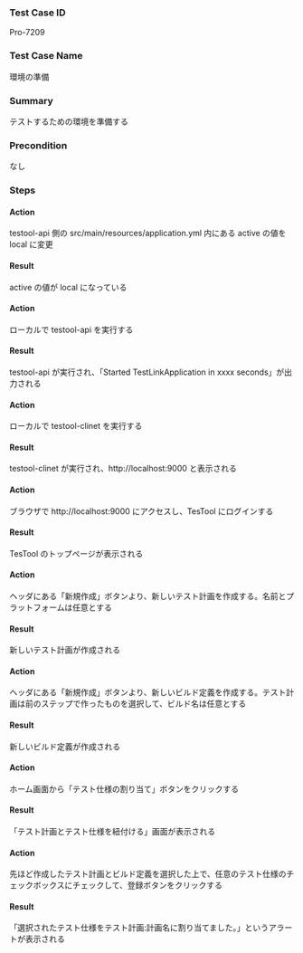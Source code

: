 ### Test Case ID
Pro-7209

### Test Case Name
環境の準備

### Summary
テストするための環境を準備する

### Precondition
なし

### Steps

#### Action
testool-api 側の src/main/resources/application.yml 内にある active の値を local に変更

#### Result
active の値が local になっている

#### Action
ローカルで testool-api を実行する

#### Result
testool-api が実行され、「Started TestLinkApplication in xxxx seconds」が出力される

#### Action
ローカルで testool-clinet を実行する

#### Result
testool-clinet が実行され、http://localhost:9000 と表示される

#### Action
ブラウザで http://localhost:9000 にアクセスし、TesTool にログインする

#### Result
TesTool のトップページが表示される

#### Action
ヘッダにある「新規作成」ボタンより、新しいテスト計画を作成する。名前とプラットフォームは任意とする

#### Result
新しいテスト計画が作成される

#### Action
ヘッダにある「新規作成」ボタンより、新しいビルド定義を作成する。テスト計画は前のステップで作ったものを選択して、ビルド名は任意とする

#### Result
新しいビルド定義が作成される

#### Action
ホーム画面から「テスト仕様の割り当て」ボタンをクリックする

#### Result
「テスト計画とテスト仕様を紐付ける」画面が表示される

#### Action
先ほど作成したテスト計画とビルド定義を選択した上で、任意のテスト仕様のチェックボックスにチェックして、登録ボタンをクリックする

#### Result
「選択されたテスト仕様をテスト計画:計画名に割り当てました。」というアラートが表示される
